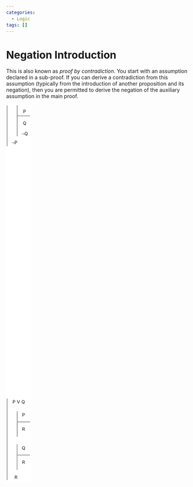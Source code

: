 ```yaml
---
categories:
  - Logic
tags: []
---
```


# Negation Introduction

This is also known as _proof by contradiction_. You start with an assumption declared in a sub-proof. If you can derive a contradiction from this assumption (typically from the introduction of another proposition and its negation), then you are permitted to derive the negation of the auxiliary assumption in the main proof.

![](/_img/negate-intro.png)
